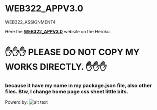 # WEB322_APPV3.0
WEB322_ASSIGNMENT4

Here the **[WEB322_APPV3.0](https://cryptic-waters-33866.herokuapp.com/)** website on the Heroku.

 # :hand::hand::hand: PLEASE DO NOT COPY MY WORKS DIRECTLY. :hand::hand::hand:
 ### because it have my name in my package.json file, also other files. Btw, I change home page css sheet little bits.


Powerd by: 
![alt text](https://upload.wikimedia.org/wikipedia/commons/thumb/d/d9/Node.js_logo.svg/1200px-Node.js_logo.svg.png "Logo Title Text 1")
